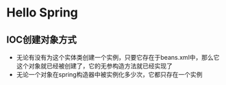 # Hello Spring
## IOC创建对象方式
- 无论有没有为这个实体类创建一个实例，只要它存在于beans.xml中，那么它这个对象就已经被创建了，它的无参构造方法就已经实现了
- 无论一个对象在spring构造器中被实例化多少次，它都只存在一个实例

